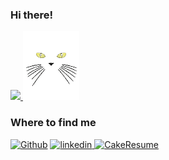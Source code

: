 <h3> Hi there!
</h3>
<!-- <img src="https://github.com/hd4y2t/hd4y2t/blob/main/assets/gift/wave.gif" width="2px"> -->
<p>  
  <a href="https://github.com/hd4y2t" >
<img src="https://github-readme-stats.vercel.app/api?username=hd4y2t&show_icons=true&bg_color=0d1117&icon_color=4b8dda&title_color=199afc&text_color=8a939d">
 <a href="https://github.com/hd4y2t" >
<img src="https://github.com/hd4y2t/hd4y2t/blob/main/assets/gift/cat2.gif" href="https://github.com/hd4y2t"  width="90" height="110">
 
<!--    [![Top Langs](https://github-readme-stats.vercel.app/api/top-langs/?username=hd4y2t&layout=compact)](https://github.com/hd4y2t) -->
 <!-- ![](https://komarev.com/ghpvc/?username=52199422&color=1897f8&label=PROFILE+VIEWS) -->
  
</p>

<p align=center><a>
  <h3>Where to find me</h3></a>
</p>
   
<p>
<div>
<a href="https://github.com/hd4y2t" target="_blank"><img alt="Github" src="https://img.shields.io/badge/GitHub-%2312100E.svg?&style=for-the-badge&logo=Github&logoColor=white" /></a> <a href="https://github.com/hd4y2t" target="_blank">
<!--   <a href="https://linkedin.com/in/hd4y2t" target="_blank"><img alt="Linkedin" src="https://img.shields.io/badge/Linkedin-%2312100E.svg?&style=for-the-badge&logo=Linkedin&logoColor=blue" /></a> <a href="https://linkedin.com/in/hd4y2t" target="_blank"> -->
<!--   <a href="https://gitlab.com/hd4y2t" target="_blank"><img alt="Gitlab" src="https://img.shields.io/badge/Gitlab-%2312100E.svg?&style=for-the-badge&logo=Gitlab&logoColor=white" /></a> <a href="https://gitlab.com/hd4y2t" target="_blank"> -->

<a href="https://linkedin.com/in/hd4y2t" target="_blank">
<img src="https://img.shields.io/badge/linkedin-2f7cc9?&style=for-the-badge&logo=Linkedin&logoColor=white" alt=linkedin style="margin-bottom: 5px;" />
  
<a href="https://linkedin.com/in/hd4y2t" target="_blank">
  </a>


<a href="https://www.cakeresume.com/me/muhammad-hidayat-2a2ab7" target="_blank">
<img src="https://img.shields.io/badge/cakeresume-07C160?&style=for-the-badge&logo=CakeResume&logoColor=white" alt=CakeResume style="margin-bottom: 5px;" />
<a href="https://www.cakeresume.com/me/muhammad-hidayat-2a2ab7" target="_blank">
  </a>

  <!--  <a href="https://www.facebook.com/profile.php?id=100008265035119" target="_blank">
<img src=https://img.shields.io/badge/facebook-%232E87FB.svg?&style=for-the-badge&logo=facebook&logoColor=white alt=facebook style="margin-bottom: 5px;" />
</a> -->
   <div>
    
</div>
<div>
<!-- <img src="https://raw.githubusercontent.com/hd4y2t/hd4y2t/output/github-contribution-grid-snake.svg" /> -->
</div>
</div>
<div>
<!--   <img src="https://spotify-github-profile.vercel.app/api/view?uid=cy4a1pt8vhmz0j0gjyrj0oigi&cover_image=true&theme=novatorem" /></div>   -->

</p>
<!-- 
 <img src="https://raw.githubusercontent.com/hd4y2t/hd4y2t/output/github-contribution-grid-snake.svg" /> -->
